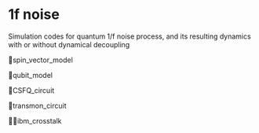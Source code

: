 # 1f noise

Simulation codes for quantum 1/f noise process, and its resulting dynamics with or without dynamical decoupling

:green_heart:spin_vector_model

:green_heart:qubit_model

:green_heart:CSFQ_circuit 

:green_heart:transmon_circuit 

:blue_heart::blue_heart:ibm_crosstalk
